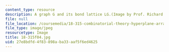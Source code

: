 ```yaml
---
content_type: resource
description: A graph G and its bond lattice LG.(Image by Prof. Richard Stanley.)
file: null
file_location: /coursemedia/18-315-combinatorial-theory-hyperplane-arrangements-fall-2004/27e8bdfd4f83898aba33aaf5f6ed4625_18-315f04.jpg
file_type: image/jpeg
resourcetype: Image
title: 18-315f04.jpg
uid: 27e8bdfd-4f83-898a-ba33-aaf5f6ed4625
---
```


